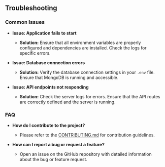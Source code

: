 ## Troubleshooting
### Common Issues
- **Issue: Application fails to start**
  - **Solution:** Ensure that all environment variables are properly configured and dependencies are installed. Check the logs for specific errors.

- **Issue: Database connection errors**
  - **Solution:** Verify the database connection settings in your `.env` file. Ensure that MongoDB is running and accessible.

- **Issue: API endpoints not responding**
  - **Solution:** Check the server logs for errors. Ensure that the API routes are correctly defined and the server is running.

### FAQ
- **How do I contribute to the project?**
  - Please refer to the [CONTRIBUTING.md](CONTRIBUTING.md) for contribution guidelines.

- **How can I report a bug or request a feature?**
  - Open an issue on the GitHub repository with detailed information about the bug or feature request.